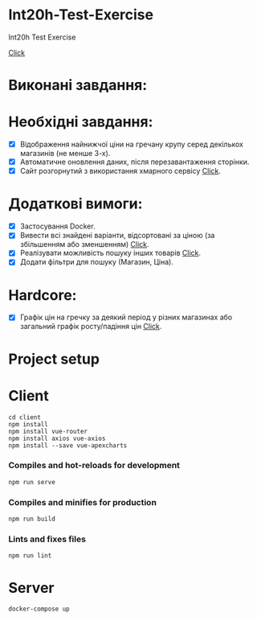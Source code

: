 # Int20h-Test-Exercise
Int20h Test Exercise

[Click](https://grechas.rocks/#/buckwheat)

# Виконані завдання:

# Необхідні завдання:
- [x] Відображення найнижчої ціни на гречану крупу серед декількох магазинів (не менше 3-х).
- [x] Автоматичне оновлення даних, після перезавантаження сторінки.
- [x] Сайт розгорнутий з використання хмарного сервісу [Click](https://grechas.rocks).

# Додаткові вимоги:
* [x] Застосування Docker.
* [x] Вивести всі знайдені варіанти, відсортовані за ціною (за збільшенням або
зменшенням) [Click](https://grechas.rocks/#/buckwheat).
* [x] Реалізувати можливість пошуку інших товарів [Click](https://grechas.rocks).
* [x] Додати фільтри для пошуку (Магазин, Ціна).

# Hardcore:
* [x] Графік цін на гречку за деякий період у різних магазинах або загальний
графік росту/падіння цін [Click](http://64.225.99.61:8080/#/chart).


# Project setup
# Client
```
cd client
npm install
npm install vue-router
npm install axios vue-axios
npm install --save vue-apexcharts
```

### Compiles and hot-reloads for development
```
npm run serve
```

### Compiles and minifies for production
```
npm run build
```

### Lints and fixes files
```
npm run lint
```

# Server
```
docker-compose up
```
